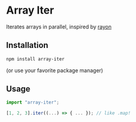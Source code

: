 # Array Iter
Iterates arrays in parallel, inspired by [rayon](https://github.com/rayon-rs/rayon)

## Installation

```bash
npm install array-iter
```
(or use your favorite package manager)

## Usage

```js
import "array-iter";

[1, 2, 3].iter((...) => { ... }); // like .map!
```

